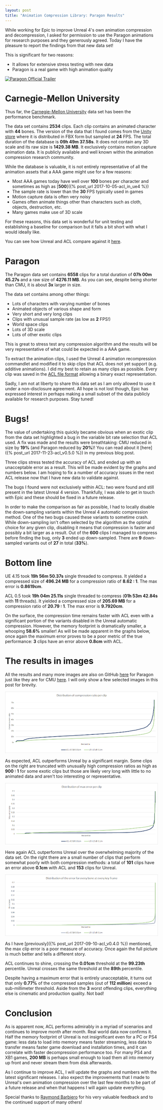 ```yaml
---
layout: post
title: "Animation Compression Library: Paragon Results"
---
```

While working for Epic to improve Unreal 4's own animation compression and decompression, I asked for permission to use the Paragon animations for research purposes and they generously agreed. Today I have the pleasure to report the findings from that new data set!

This is significant for two reasons:

*  It allows for extensive stress testing with new data
*  Paragon is a real game with high animation quality

[![Paragon Official Trailer](https://i.ytimg.com/vi/3OCJCZJWA68/hqdefault.jpg)](https://www.youtube.com/watch?v=3OCJCZJWA68 "Paragon Official Trailer")

# Carnegie-Mellon University

Thus far, the [Carnegie-Mellon University](http://mocap.cs.cmu.edu/) data set has been the performance benchmark.

The data set contains **2534** clips. Each clip contains an animated character with **44** bones. The version of the data that I found comes from the [Unity store](https://www.assetstore.unity3d.com/en/#!/content/19991) where it is distributed in FBX form but sampled at **24** FPS. The total duration of the database is **09h 49m 37.58s**. It does not contain any 3D scale and its raw size is **1429.38 MB**. It exclusively contains motion capture animation data. It is publicly available and well known within the animation compression research community.

While the database is valuable, it is not entirely representative of all the animation assets that a AAA game might use for a few reasons:

*  Most AAA games today have well over **100** bones per character and sometimes as high as [**500**]({% post_url 2017-10-05-acl_in_ue4 %})
*  The sample rate is lower than the **30** FPS typically used in games
*  Motion capture data is often very noisy
*  Games often animate things other than characters such as cloth, objects, destruction, etc.
*  Many games make use of 3D scale

For these reasons, this data set is wonderful for unit testing and establishing a baseline for comparison but it falls a bit short with what I would ideally like.

You can see how Unreal and ACL compare against it [here](https://github.com/nfrechette/acl/blob/develop/docs/cmu_performance.md).

# Paragon

The Paragon data set contains **6558** clips for a total duration of **07h 00m 45.27s** and a raw size of **4276.11 MB**. As you can see, despite being shorter than CMU, it is about **3x** larger in size.

The data set contains among other things:

*  Lots of characters with varying number of bones
*  Animated objects of various shape and form
*  Very short and very long clips
*  Clips with unusual sample rate (as low as **2** FPS!)
*  World space clips
*  Lots of 3D scale
*  Lots of other exotic clips

This is great to stress test any compression algorithm and the results will be very representative of what could be expected in a AAA game.

To extract the animation clips, I used the Unreal 4 animation recompression commandlet and modified it to skip clips that ACL does not yet support (e.g. additive animations). I did my best to retain as many clips as possible. Every clip was saved in the [ACL file format](https://github.com/nfrechette/acl/blob/develop/docs/the_acl_file_format.md) allowing a binary exact representation.

Sadly, I am not at liberty to share this data set as I am only allowed to use it under a non-disclosure agreement. All hope is not lost though, Epic has expressed interest in perhaps making a small subset of the data publicly available for research purposes. Stay tuned!

# Bugs!

The value of undertaking this quickly became obvious when an exotic clip from the data set highlighted a bug in the variable bit rate selection that ACL used. A fix was made and the results were breathtaking: CMU reduced in size by **19%** (and Paragon reduced by **20%**)! You can read about it [here]({% post_url 2017-11-23-acl_v0.5.0 %}) in my previous blog post.

Three clips stress tested the accuracy of ACL and ended up with an unacceptable error as a result. This will be made evident by the graphs and numbers below. I am hoping to fix a number of accuracy issues in the next ACL release now that I have new data to validate against.

The bugs I found were not exclusively within ACL: two were found and still present in the latest Unreal 4 version. Thankfully, I was able to get in touch with Epic and these should be fixed in a future release.

In order to make the comparison as fair as possible, I had to locally disable the down-sampling variants within the Unreal 4 automatic compression method. One of the two bugs caused these variants to sometime crash. While down-sampling isn't often selected by the algorithm as the optimal choice for any given clip, disabling it means that compression is faster and possibly a bit larger as a result. Out of the **600** clips I managed to compress before finding the bug, only **3** ended up down-sampled. There are **9** down-sampled variants out of **27** in total (**33%**).

# Bottom line

UE 4.15 took **19h 56m 50.37s** single threaded to compress. It yielded a compressed size of **496.24 MB** for a compression ratio of **8.62 : 1**. The max error is **0.8619cm**.

ACL 0.5 took **19h 04m 25.11s** single threaded to compress (**01h 53m 42.84s** with **11** threads). It yielded a compressed size of **205.69 MB** for a compression ratio of **20.79 : 1**. The max error is **9.7920cm**.

On the surface, the compression time remains faster with ACL even with a significant portion of the variants disabled in the Unreal automatic compression. However, the memory footprint is dramatically smaller, a whooping **58.6%** smaller! As will be made apparent in the graphs below, once again the maximum error proves to be a poor metric of the true performance: **3** clips have an error above **0.8cm** with ACL.

# The results in images

All the results and many more images are also on GitHub [here](https://github.com/nfrechette/acl/blob/develop/docs/paragon_performance.md) for Paragon just like they are for CMU [here](https://github.com/nfrechette/acl/blob/develop/docs/cmu_performance.md). I will only show a few selected images in this post for brevity.

![Compression ratio distribution](/public/acl/acl_paragon_v050_compression_ratio_distribution.png)

As expected, ACL outperforms Unreal by a significant margin. Some clips on the right are truncated with unusually high compression ratios as high as **900 : 1** for some exotic clips but those are likely very long with little to no animated data and aren't too interesting or representative.

![Max error distribution](/public/acl/acl_paragon_v050_max_error_distribution.png)

Here again ACL outperforms Unreal over the overwhelming majority of the data set. On the right there are a small number of clips that perform somewhat poorly with both compression methods: a total of **101** clips have an error above **0.1cm** with ACL and **153** clips for Unreal.

![Distribution of the error for every bone at every key frame](/public/acl/acl_paragon_v050_exhaustive_error.png)

As I have [previously]({% post_url 2017-09-10-acl_v0.4.0 %}) mentioned, the max clip error is a poor measure of accuracy. Once again the full picture is much better and tells a different story.

ACL continues to shine, crossing the **0.01cm** threshold at the **99.23th** percentile. Unreal crosses the same threshold at the **89th** percentile.

Despite having a maximum error that is entirely unacceptable, it turns out that only **0.77%** of the compressed samples (out of **112 million**) exceed a sub-millimeter threshold. Aside from the **3** worst offending clips, everything else is cinematic and production quality. Not bad!

# Conclusion

As is apparent now, ACL performs admirably in a myriad of scenarios and continues to improve month after month. Real world data now confirms it. Half the memory footprint of Unreal is not insignificant even for a PC or PS4 game: less data to load into memory means faster streaming, less data to transfer means faster game download and installation times, and it can correlate with faster decompression performance too. For many PS4 and XB1 games, **200 MB** is perhaps small enough to load them all into memory up front and never stream them from disk afterwards.

As I continue to improve ACL, I will update the graphs and numbers with the latest significant releases. I also expect the improvements that I made to Unreal's own animation compression over the last few months to be part of a future release and when that happens I will again update everything.

Special thanks to [Raymond Barbiero](https://keybase.io/visualphoenix) for his very valuable feedback and to the continued support of many others!
